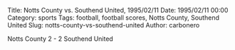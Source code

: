 Title: Notts County vs. Southend United, 1995/02/11
Date: 1995/02/11 00:00
Category: sports
Tags: football, football scores, Notts County, Southend United
Slug: notts-county-vs-southend-united
Author: carbonero


Notts County 2 - 2 Southend United
